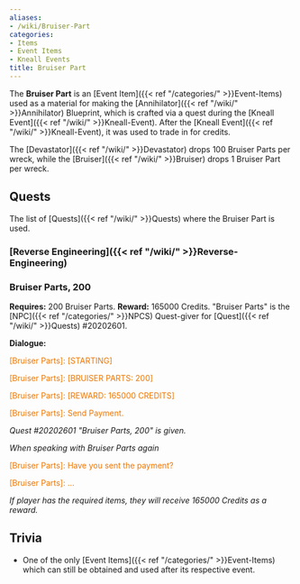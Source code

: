 ```yaml
---
aliases:
- /wiki/Bruiser-Part
categories:
- Items
- Event Items
- Kneall Events
title: Bruiser Part
---
```


The **Bruiser Part** is an [Event Item]({{< ref "/categories/" >}}Event-Items) used as a material for making the [Annihilator]({{< ref "/wiki/" >}}Annihilator) Blueprint, which is crafted via a quest during the [Kneall Event]({{< ref "/wiki/" >}}Kneall-Event). After the [Kneall Event]({{< ref "/wiki/" >}}Kneall-Event), it was used to trade in for credits.

The [Devastator]({{< ref "/wiki/" >}}Devastator) drops 100 Bruiser Parts per wreck, while the [Bruiser]({{< ref "/wiki/" >}}Bruiser) drops 1 Bruiser Part per wreck.

## Quests

The list of [Quests]({{< ref "/wiki/" >}}Quests) where the Bruiser Part is used.

### [Reverse Engineering]({{< ref "/wiki/" >}}Reverse-Engineering) 

### Bruiser Parts, 200 

**Requires:** 200 Bruiser Parts. **Reward:** 165000 Credits.  "Bruiser Parts" is the [NPC]({{< ref "/categories/" >}}NPCS) Quest-giver for [Quest]({{< ref "/wiki/" >}}Quests) #20202601.

**Dialogue:**

<span style="color:#ee7600">[Bruiser Parts]: [STARTING]</span>

[Player]: ...

<span style="color:#ee7600">[Bruiser Parts]: [BRUISER PARTS: 200]</span>

[Player]: ...

<span style="color:#ee7600">[Bruiser Parts]: [REWARD: 165000 CREDITS]</span>

[Player]: Ok.

<span style="color:#ee7600">[Bruiser Parts]: Send Payment.</span>

_Quest #20202601 "Bruiser Parts, 200" is given._

_When speaking with Bruiser Parts again_

<span style="color:#ee7600">[Bruiser Parts]: Have you sent the payment?</span>

[Player]: Yes.

<span style="color:#ee7600">[Bruiser Parts]: ...</span>

_If player has the required items, they will receive 165000 Credits as a reward._

</div>

## Trivia

- One of the only [Event Items]({{< ref "/categories/" >}}Event-Items) which can still be obtained and used after its respective event.